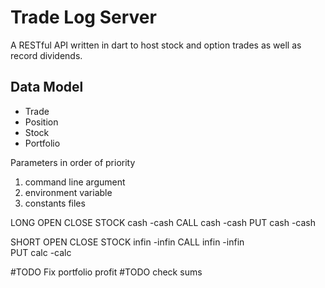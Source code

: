# Trade Log Server
A RESTful API written in dart to host stock and option trades as well as record dividends.

## Data Model
+ Trade
+ Position
+ Stock
+ Portfolio

Parameters in order of priority
1. command line argument
2. environment variable
3. constants files

            
LONG        OPEN    CLOSE
 STOCK      cash    -cash
 CALL       cash    -cash
 PUT        cash    -cash

SHORT       OPEN    CLOSE
  STOCK     infin   -infin
  CALL      infin   -infin  
  PUT       calc    -calc

  #TODO Fix portfolio profit
  #TODO check sums